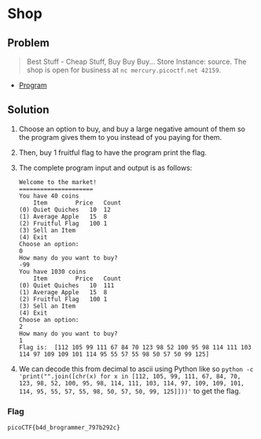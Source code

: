 # Shop

## Problem

> Best Stuff - Cheap Stuff, Buy Buy Buy... Store Instance: source. The shop is open for business at `nc mercury.picoctf.net 42159`.

* [Program](./source)

## Solution

1. Choose an option to buy, and buy a large negative amount of them so the program gives them to you instead of you paying for them.

2. Then, buy 1 fruitful flag to have the program print the flag.

3. The complete program input and output is as follows:

    ```
    Welcome to the market!
    =====================
    You have 40 coins
        Item		Price	Count
    (0) Quiet Quiches	10	12
    (1) Average Apple	15	8
    (2) Fruitful Flag	100	1
    (3) Sell an Item
    (4) Exit
    Choose an option: 
    0
    How many do you want to buy?
    -99
    You have 1030 coins
        Item		Price	Count
    (0) Quiet Quiches	10	111
    (1) Average Apple	15	8
    (2) Fruitful Flag	100	1
    (3) Sell an Item
    (4) Exit
    Choose an option: 
    2
    How many do you want to buy?
    1
    Flag is:  [112 105 99 111 67 84 70 123 98 52 100 95 98 114 111 103 114 97 109 109 101 114 95 55 57 55 98 50 57 50 99 125]
    ```

2. We can decode this from decimal to ascii using Python like so `python -c 'print("".join([chr(x) for x in [112, 105, 99, 111, 67, 84, 70, 123, 98, 52, 100, 95, 98, 114, 111, 103, 114, 97, 109, 109, 101, 114, 95, 55, 57, 55, 98, 50, 57, 50, 99, 125]]))'` to get the flag.

### Flag

`picoCTF{b4d_brogrammer_797b292c}`
